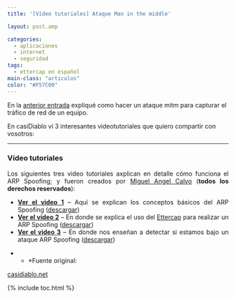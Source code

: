 ```yaml
---
title: '[Vídeo tutoriales] Ataque Man in the middle'

layout: post.amp

categories:
  - aplicaciones
  - internet
  - seguridad
tags:
  - ettercap en español
main-class: "articulos"
color: "#F57C00"
---
```

<div class="icoso">
</div>

En la [anterior entrada][1] expliqué como hacer un ataque mitm para capturar el tráfico de red de un equipo.

En casiDiablo ví 3 interesantes videotutoriales que quiero compartir con vosotros:

***
<h3 style="text-align: justify;">
  Vídeo tutoriales
</h3>
<p style="text-align: justify;">
  Los siguientes tres video tutoriales axplican en detalle cómo funciona el ARP Spoofing; y fueron creados por <a href="http://icaix.com">Miguel Angel Calvo</a> (<strong>todos los derechos reservados</strong>):
</p>
<ul style="text-align: justify;">
<li>
<strong><a class="smoothbox tooltip" title="Arp Spoofing :: Conceptos básicos" href="http://casidiablo.net/videotutoriales/ARP.htm?keepThis=true&TB_iframe=true&height=635&width=800">Ver el video 1</a></strong> &#8211; Aquí se explican los conceptos básicos del ARP Spoofing (<a class="tooltip" title="Arp Spoofing :: Conceptos básicos (1MB)" href="http://casidiablo.net/descargar/ARP+Spooging+Video+Tutorial">descargar</a>)
  </li>
<li>
<strong><a class="smoothbox tooltip" title="Arp Spoofing con ettercap :: Usando ettercap para envenenar la tabla ARP de las víctimas" href="http://casidiablo.net/videotutoriales/ettercap.htm?keepThis=true&TB_iframe=true&height=635&width=800">Ver el video 2</a></strong> &#8211; En donde se explica el uso del <a href="http://ettercap.sourceforge.net/">Ettercap</a> para realizar un ARP Spoofing (<a class="tooltip" title="Arp Spoofing con ettercap :: Usando ettercap para envenenar la tabla ARP de las víctimas (2,1MB)" href="http://casidiablo.net/descargar/Video+Tutorial+Ettercap">descargar</a>)
  </li>
<li>
<strong><a class="smoothbox tooltip" title="Detección del Arp Spoofing :: Usar arpwatch para detectar cambios extraños en la red" href="http://casidiablo.net/videotutoriales/arpwatch.htm?keepThis=true&TB_iframe=true&height=635&width=800">Ver el video 3</a></strong> &#8211; En donde nos enseñan a detectar si estamos bajo un ataque ARP Spoofing (<a class="tooltip" title="Detección del Arp Spoofing :: Usar arpwatch para detectar cambios extraños en la red (2,1MB)" href="http://casidiablo.net/descargar/Video+Tutorial+arpwatch">descargar</a>)
  </li>
</ul>


* * *Fuente original:

[casidiablo.net][2]



 [1]: https://elbauldelprogramador.com/esnifando-la-red-pruebas-de-seguridad/
 [2]: http://casidiablo.net/man-in-the-middle/

{% include toc.html %}

